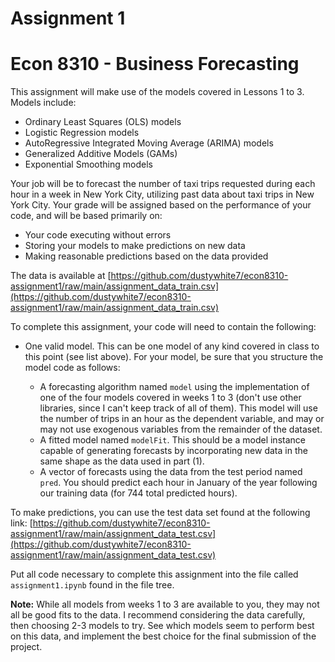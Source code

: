 # Assignment 1
# Econ 8310 - Business Forecasting

This assignment will make use of the models covered in Lessons 1 to 3. Models include:

- Ordinary Least Squares (OLS) models
- Logistic Regression models
- AutoRegressive Integrated Moving Average (ARIMA) models
- Generalized Additive Models (GAMs)
- Exponential Smoothing models

Your job will be to forecast the number of taxi trips requested during each hour in a week in New York City, utilizing past data about taxi trips in New York City. Your grade will be assigned based on the performance of your code, and will be based primarily on:

- Your code executing without errors
- Storing your models to make predictions on new data
- Making reasonable predictions based on the data provided

The data is available at [https://github.com/dustywhite7/econ8310-assignment1/raw/main/assignment_data_train.csv](https://github.com/dustywhite7/econ8310-assignment1/raw/main/assignment_data_train.csv)

To complete this assignment, your code will need to contain the following:

- One valid model. This can be one model of any kind covered in class to this point (see list above). For your model, be sure that you structure the model code as follows:

    - A forecasting algorithm named `model` using the implementation of one of the four models covered in weeks 1 to 3 (don't use other libraries, since I can't keep track of all of them). This model will use the number of trips in an hour as the dependent variable, and may or may not use exogenous variables from the remainder of the dataset.
    - A fitted model named `modelFit`. This should be a model instance capable of generating forecasts by incorporating new data in the same shape as the data used in part (1).
    - A vector of forecasts using the data from the test period named `pred`. You should predict each hour in January of the year following our training data (for 744 total predicted hours).
    
To make predictions, you can use the test data set found at the following link: [https://github.com/dustywhite7/econ8310-assignment1/raw/main/assignment_data_test.csv](https://github.com/dustywhite7/econ8310-assignment1/raw/main/assignment_data_test.csv)

Put all code necessary to complete this assignment into the file called `assignment1.ipynb` found in the file tree.

**Note:** While all models from weeks 1 to 3 are available to you, they may not all be good fits to the data. I recommend considering the data carefully, then choosing 2-3 models to try. See which models seem to perform best on this data, and implement the best choice for the final submission of the project.

